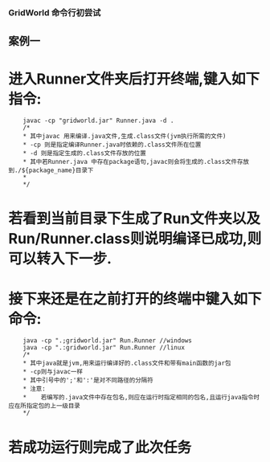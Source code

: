 ### GridWorld 命令行初尝试

## 案例一

# 进入Runner文件夹后打开终端,键入如下指令:

```shell
    javac -cp "gridworld.jar" Runner.java -d .
    /*
    * 其中javac 用来编译.java文件,生成.class文件(jvm执行所需的文件)
    * -cp 则是指定编译Runner.java时依赖的.class文件所在位置
    * -d 则是指定生成的.class文件存放的位置
    * 其中若Runner.java 中存在package语句,javac则会将生成的.class文件存放到./${package_name}目录下
    *
    */
```

# 若看到当前目录下生成了Run文件夹以及Run/Runner.class则说明编译已成功,则可以转入下一步.

# 接下来还是在之前打开的终端中键入如下命令:

```shell
    java -cp ".;gridworld.jar" Run.Runner //windows
    java -cp ".:gridworld.jar" Run.Runner //linux
    /*
    * 其中java就是jvm,用来运行编译好的.class文件和带有main函数的jar包
    * -cp则与javac一样
    * 其中引号中的';'和':'是对不同路径的分隔符
    * 注意:
    *    若编写的.java文件中存在包名,则应在运行时指定相同的包名,且运行java指令时应在所指定包的上一级目录
    */
```

# 若成功运行则完成了此次任务

